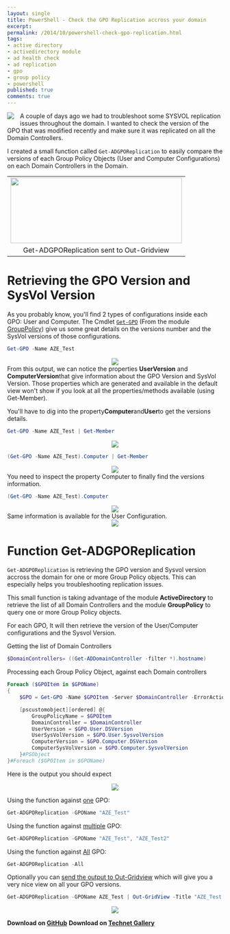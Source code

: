 ```yaml
---
layout: single
title: PowerShell - Check the GPO Replication accross your domain
excerpt: 
permalink: /2014/10/powershell-check-gpo-replication.html
tags: 
- active directory
- activedirectory module
- ad health check
- ad replication
- gpo
- group policy
- powershell
published: true
comments: true
---
```



<div class="separator" style="clear: both; text-align: center;"><a href="{{ site.url }}/images/2014/20141001_PowerShell_-_Check_the_GPO_Replication_accross_your_domain/Active_Directory_GPO_Replication__1735484773__-144x118.png" imageanchor="1" style="clear: left; float: left; margin-bottom: 1em; margin-right: 1em;"><img border="0" src="{{ site.url }}/images/2014/20141001_PowerShell_-_Check_the_GPO_Replication_accross_your_domain/Active_Directory_GPO_Replication__1735484773__-144x118.png" /></a></div>A couple of days ago we had to troubleshoot some SYSVOL replication issues throughout the domain. I wanted to check the version of the GPO that was modified recently and make sure it was replicated on all the Domain Controllers.

I created a small function called `Get-ADGPOReplication` to easily compare the versions of each Group Policy Objects (User and Computer Configurations) on each Domain Controllers in the Domain.

<table align="center" cellpadding="0" cellspacing="0" class="tr-caption-container" style="margin-left: auto; margin-right: auto; text-align: center;"><tbody><tr><td style="text-align: center;"><a href="{{ site.url }}/images/2014/20141001_PowerShell_-_Check_the_GPO_Replication_accross_your_domain/Get-ADGPOReplication_OutGridView__788289059__-777x301.png" imageanchor="1" style="margin-left: auto; margin-right: auto; text-align: center;"><img border="0" src="{{ site.url }}/images/2014/20141001_PowerShell_-_Check_the_GPO_Replication_accross_your_domain/Get-ADGPOReplication_OutGridView__788289059__-777x301.png" height="153" width="400" /></a></td></tr><tr><td class="tr-caption" style="text-align: center;">Get-ADGPOReplication sent to Out-Gridview</td></tr></tbody></table>

# Retrieving the GPO Version and SysVol Version

As you probably know, you'll find 2 types of configurations inside each GPO: User and Computer.
The Cmdlet [`Get-GPO`](http://technet.microsoft.com/en-us/library/ee461059.aspx) (From the module [GroupPolicy]("http://technet.microsoft.com/en-us/library/ee461027.aspx)) give us some great details on the versions number and the SysVol versions of those configurations.

```powershell
Get-GPO -Name AZE_Test
```

<div class="separator" style="clear: both; text-align: center;"><a href="{{ site.url }}/images/2014/20141001_PowerShell_-_Check_the_GPO_Replication_accross_your_domain/Get-GPO_AZE_Test__1886206204__-772x358.png" imageanchor="1" style="margin-left: 1em; margin-right: 1em;"><img border="0" src="{{ site.url }}/images/2014/20141001_PowerShell_-_Check_the_GPO_Replication_accross_your_domain/Get-GPO_AZE_Test__1886206204__-772x358.png" /></a></div>
From this output, we can notice the properties <b>UserVersion</b> and <b>ComputerVersion</b>that give information about the GPO Version and SysVol Version. Those properties which are generated and available in the default view won't show if you look at all the properties/methods available (using Get-Member).

You'll have to dig into the property<b>Computer</b>and<b>User</b>to get the versions details.

```powershell
Get-GPO -Name AZE_Test | Get-Member
```

<div class="separator" style="clear: both; text-align: center;"><a href="{{ site.url }}/images/2014/20141001_PowerShell_-_Check_the_GPO_Replication_accross_your_domain/Get-GPO_GetMember__700589454__-772x738.png" imageanchor="1" style="margin-left: 1em; margin-right: 1em;"><img border="0" src="{{ site.url }}/images/2014/20141001_PowerShell_-_Check_the_GPO_Replication_accross_your_domain/Get-GPO_GetMember__700589454__-772x738.png" /></a></div>

```powershell
(Get-GPO -Name AZE_Test).Computer | Get-Member
```

<div class="separator" style="clear: both; text-align: center;"><a href="{{ site.url }}/images/2014/20141001_PowerShell_-_Check_the_GPO_Replication_accross_your_domain/GPO_Computer_GetMember__816801375__-772x398.png" imageanchor="1" style="margin-left: 1em; margin-right: 1em;"><img border="0" src="{{ site.url }}/images/2014/20141001_PowerShell_-_Check_the_GPO_Replication_accross_your_domain/GPO_Computer_GetMember__816801375__-772x398.png" /></a></div>
You need to inspect the property Computer to finally find the versions information.

```powershell
(Get-GPO -Name AZE_Test).Computer
```

<div class="separator" style="clear: both; text-align: center;"><a href="{{ site.url }}/images/2014/20141001_PowerShell_-_Check_the_GPO_Replication_accross_your_domain/9-30-2014%252B1-17-57%252BPM__690915297__-772x238.png" imageanchor="1" style="margin-left: 1em; margin-right: 1em;"><img border="0" src="{{ site.url }}/images/2014/20141001_PowerShell_-_Check_the_GPO_Replication_accross_your_domain/9-30-2014%252B1-17-57%252BPM__690915297__-772x238.png" /></a></div>
Same information is available for the User Configuration.

<div class="separator" style="clear: both; text-align: center;"><a href="{{ site.url }}/images/2014/20141001_PowerShell_-_Check_the_GPO_Replication_accross_your_domain/User_Computer_GetMember__1676378068__-772x398.png" imageanchor="1" style="margin-left: 1em; margin-right: 1em;"><img border="0" src="{{ site.url }}/images/2014/20141001_PowerShell_-_Check_the_GPO_Replication_accross_your_domain/User_Computer_GetMember__1676378068__-772x398.png" /></a></div>

# Function Get-ADGPOReplication

`Get-ADGPOReplication` is retrieving the GPO version and Sysvol version accross the domain for one or more Group Policy objects. This can especially helps you troubleshooting replication issues.

This small function is taking advantage of the module <b>ActiveDirectory</b> to retrieve the list of all Domain Controllers and the module <b>GroupPolicy</b> to query one or more Group Policy objects.

For each GPO, It will then retrieve the version of the User/Computer configurations and the Sysvol Version.

Getting the list of Domain Controllers

```powershell
$DomainControllers= ((Get-ADDomainController -filter *).hostname)
```

Processing each Group Policy Object, against each Domain controllers

```powershell
Foreach ($GPOItem in $GPOName)
{
    $GPO = Get-GPO -Name $GPOItem -Server $DomainController -ErrorAction Stop

    [pscustomobject][ordered] @{
        GroupPolicyName = $GPOItem
        DomainController = $DomainController
        UserVersion = $GPO.User.DSVersion
        UserSysVolVersion = $GPO.User.SysvolVersion
        ComputerVersion = $GPO.Computer.DSVersion
        ComputerSysVolVersion = $GPO.Computer.SysvolVersion
    }#PSObject
}#Foreach ($GPOItem in $GPOName)
```

Here is the output you should expect
<div class="separator" style="clear: both; text-align: center;"><a href="{{ site.url }}/images/2014/20141001_PowerShell_-_Check_the_GPO_Replication_accross_your_domain/Get-ADGPOReplication__745571006__-465x396.png" imageanchor="1" style="margin-left: 1em; margin-right: 1em;"><img border="0" src="{{ site.url }}/images/2014/20141001_PowerShell_-_Check_the_GPO_Replication_accross_your_domain/Get-ADGPOReplication__745571006__-465x396.png" /></a></div>

Using the function against <u>one</u> GPO:

```powershell
Get-ADGPOReplication -GPOName "AZE_Test"
```

Using the function against <u>multiple</u> GPO:

```powershell
Get-ADGPOReplication -GPOName "AZE_Test", "AZE_Test2"
```

Using the function against <u>All</u> GPO:

```powershell
Get-ADGPOReplication -All
```

Optionally you can <u>send the output to Out-Gridview</u> which will give you a very nice view on all your GPO versions.

```powershell
Get-ADGPOReplication -GPOName AZE_Test | Out-GridView -Title "AZE_Test $(Get-Date)"
```

<div class="separator" style="clear: both; text-align: center;"><a href="{{ site.url }}/images/2014/20141001_PowerShell_-_Check_the_GPO_Replication_accross_your_domain/Get-ADGPOReplication_OutGridView__788289059__-777x301.png" imageanchor="1" style="margin-left: 1em; margin-right: 1em;"><img border="0" src="{{ site.url }}/images/2014/20141001_PowerShell_-_Check_the_GPO_Replication_accross_your_domain/Get-ADGPOReplication_OutGridView__788289059__-777x301.png" /></a></div>

<b>Download on <a href="https://github.com/lazywinadmin/PowerShell/tree/master/AD-GPO-Get-ADGPOReplication" target="_blank">GitHub</a></b>
<b>Download on <a href="http://gallery.technet.microsoft.com/Get-GPO-Replication-4db47c83" target="_blank">Technet Gallery</a></b>